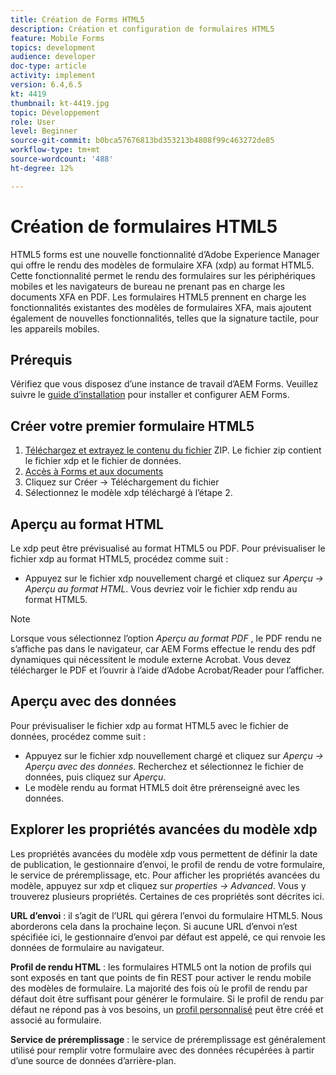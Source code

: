 ```yaml
---
title: Création de Forms HTML5
description: Création et configuration de formulaires HTML5
feature: Mobile Forms
topics: development
audience: developer
doc-type: article
activity: implement
version: 6.4,6.5
kt: 4419
thumbnail: kt-4419.jpg
topic: Développement
role: User
level: Beginner
source-git-commit: b0bca57676813bd353213b4808f99c463272de85
workflow-type: tm+mt
source-wordcount: '488'
ht-degree: 12%

---
```



# Création de formulaires HTML5

HTML5 forms est une nouvelle fonctionnalité d’Adobe Experience Manager qui offre le rendu des modèles de formulaire XFA (xdp) au format HTML5. Cette fonctionnalité permet le rendu des formulaires sur les périphériques mobiles et les navigateurs de bureau ne prenant pas en charge les documents XFA en PDF. Les formulaires HTML5 prennent en charge les fonctionnalités existantes des modèles de formulaires XFA, mais ajoutent également de nouvelles fonctionnalités, telles que la signature tactile, pour les appareils mobiles.

## Prérequis

Vérifiez que vous disposez d’une instance de travail d’AEM Forms. Veuillez suivre le [guide d’installation](https://docs.adobe.com/content/help/en/experience-manager-65/forms/install-aem-forms/osgi-installation/installing-configuring-aem-forms-osgi.html) pour installer et configurer AEM Forms.

## Créer votre premier formulaire HTML5

1. [Téléchargez et extrayez le contenu du fichier](assets/assets.zip) ZIP. Le fichier zip contient le fichier xdp et le fichier de données.
2. [Accès à Forms et aux documents](http://localhost:4502/aem/forms.html/content/dam/formsanddocuments)
3. Cliquez sur Créer -> Téléchargement du fichier
4. Sélectionnez le modèle xdp téléchargé à l’étape 2.

## Aperçu au format HTML

Le xdp peut être prévisualisé au format HTML5 ou PDF. Pour prévisualiser le fichier xdp au format HTML5, procédez comme suit :

* Appuyez sur le fichier xdp nouvellement chargé et cliquez sur _Aperçu -> Aperçu au format HTML_. Vous devriez voir le fichier xdp rendu au format HTML5.

>[!NOTE]
>Lorsque vous sélectionnez l’option _Aperçu au format PDF_ , le PDF rendu ne s’affiche pas dans le navigateur, car AEM Forms effectue le rendu des pdf dynamiques qui nécessitent le module externe Acrobat. Vous devez télécharger le PDF et l’ouvrir à l’aide d’Adobe Acrobat/Reader pour l’afficher.


## Aperçu avec des données

Pour prévisualiser le fichier xdp au format HTML5 avec le fichier de données, procédez comme suit :

* Appuyez sur le fichier xdp nouvellement chargé et cliquez sur _Aperçu -> Aperçu avec des données_. Recherchez et sélectionnez le fichier de données, puis cliquez sur _Aperçu_.
* Le modèle rendu au format HTML5 doit être prérenseigné avec les données.

## Explorer les propriétés avancées du modèle xdp

Les propriétés avancées du modèle xdp vous permettent de définir la date de publication, le gestionnaire d’envoi, le profil de rendu de votre formulaire, le service de préremplissage, etc. Pour afficher les propriétés avancées du modèle, appuyez sur xdp et cliquez sur _properties -> Advanced_. Vous y trouverez plusieurs propriétés. Certaines de ces propriétés sont décrites ici.

**URL d’envoi**  : il s’agit de l’URL qui gérera l’envoi du formulaire HTML5. Nous aborderons cela dans la prochaine leçon. Si aucune URL d’envoi n’est spécifiée ici, le gestionnaire d’envoi par défaut est appelé, ce qui renvoie les données de formulaire au navigateur.

**Profil de rendu HTML**  : les formulaires HTML5 ont la notion de profils qui sont exposés en tant que points de fin REST pour activer le rendu mobile des modèles de formulaire. La majorité des fois où le profil de rendu par défaut doit être suffisant pour générer le formulaire. Si le profil de rendu par défaut ne répond pas à vos besoins, un [profil personnalisé](https://docs.adobe.com/content/help/en/experience-manager-64/forms/html5-forms/custom-profile.html) peut être créé et associé au formulaire.

**Service de préremplissage**  : le service de préremplissage est généralement utilisé pour remplir votre formulaire avec des données récupérées à partir d’une source de données d’arrière-plan.

